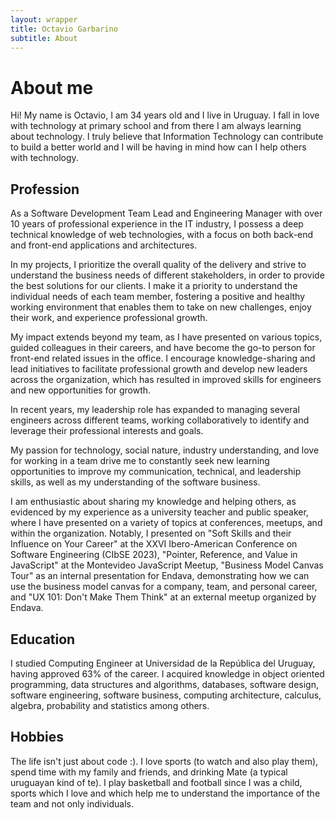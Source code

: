 ```yaml
---
layout: wrapper
title: Octavio Garbarino
subtitle: About
---
```

# About me

Hi! My name is Octavio, I am 34 years old and I live in Uruguay. I fall in love with technology at primary school and from there I am always learning about technology. I truly believe that Information Technology can contribute to build a better world and I will be having in mind how can I help others with technology.

## Profession

As a Software Development Team Lead and Engineering Manager with over 10 years of professional experience in the IT industry, I possess a deep technical knowledge of web technologies, with a focus on both back-end and front-end applications and architectures.

In my projects, I prioritize the overall quality of the delivery and strive to understand the business needs of different stakeholders, in order to provide the best solutions for our clients. I make it a priority to understand the individual needs of each team member, fostering a positive and healthy working environment that enables them to take on new challenges, enjoy their work, and experience professional growth.

My impact extends beyond my team, as I have presented on various topics, guided colleagues in their careers, and have become the go-to person for front-end related issues in the office. I encourage knowledge-sharing and lead initiatives to facilitate professional growth and develop new leaders across the organization, which has resulted in improved skills for engineers and new opportunities for growth.

In recent years, my leadership role has expanded to managing several engineers across different teams, working collaboratively to identify and leverage their professional interests and goals.

My passion for technology, social nature, industry understanding, and love for working in a team drive me to constantly seek new learning opportunities to improve my communication, technical, and leadership skills, as well as my understanding of the software business.

I am enthusiastic about sharing my knowledge and helping others, as evidenced by my experience as a university teacher and public speaker, where I have presented on a variety of topics at conferences, meetups, and within the organization. Notably, I presented on "Soft Skills and their Influence on Your Career" at the XXVI Ibero-American Conference on Software Engineering (CIbSE 2023), "Pointer, Reference, and Value in JavaScript" at the Montevideo JavaScript Meetup, "Business Model Canvas Tour" as an internal presentation for Endava, demonstrating how we can use the business model canvas for a company, team, and personal career, and "UX 101: Don't Make Them Think" at an external meetup organized by Endava.

## Education

I studied Computing Engineer at Universidad de la República del Uruguay, having approved 63% of the career. I acquired knowledge in object oriented programming, data structures and algorithms, databases, software design, software engineering, software business, computing architecture, calculus, algebra, probability and statistics among others.

## Hobbies

The life isn't just about code :). I love sports (to watch and also play them), spend time with my family and friends, and drinking Mate (a typical uruguayan kind of te). I play basketball and football since I was a child, sports which I love and which help me to understand the importance of the team and not only individuals.

